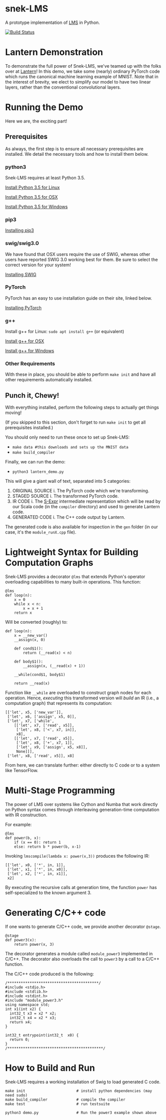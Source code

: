 # snek-LMS
A prototype implementation of [LMS](https://scala-lms.github.io) in Python.

[![Build Status](https://travis-ci.org/jmd1011/snek-LMS.svg?branch=master)](https://travis-ci.org/jmd1011/snek-LMS)

# Lantern Demonstration

To demonstrate the full power of Snek-LMS, we've teamed up with the folks over at [Lantern](https://feiwang3311.github.io/Lantern/)! In this demo, we take some (nearly) ordinary PyTorch code which runs the canonical machine learning example of MNIST. Note that in the interest of brevity, we elect to simplify our model to have two linear layers, rather than the conventional convolutional layers.

# Running the Demo

Here we are, the exciting part!

## Prerequisites

As always, the first step is to ensure all necessary prerequisites are installed. We detail the necessary tools and how to install them below.

### python3

Snek-LMS requires at least Python 3.5.

[Install Python 3.5 for Linux](http://docs.python-guide.org/en/latest/starting/install3/linux/)

[Install Python 3.5 for OSX](http://docs.python-guide.org/en/latest/starting/install3/osx/)

[Install Python 3.5 for Windows](http://docs.python-guide.org/en/latest/starting/install3/win/)

### pip3

[Installing pip3](https://pip.pypa.io/en/stable/installing/)

<!-- Installing pip3 for Linux: `sudo apt install pip3` or equivalent

[Install pip3 for OSX](http://itsevans.com/install-pip-osx/)

 -->

### swig/swig3.0

We have found that OSX users require the use of SWIG, whereas other users have reported SWIG 3.0 working best for them. Be sure to select the correct version for your system!

[Installing SWIG](http://www.swig.org/Doc3.0/Preface.html)

### PyTorch

PyTorch has an easy to use installation guide on their site, linked below.

[Installing PyTorch](http://pytorch.org/)

### g++

Install g++ for Linux: `sudo apt install g++` (or equivalent)

[Install g++ for OSX](http://www-scf.usc.edu/~csci104/20142/installation/gccmac.html)

[Install g++ for Windows](http://www1.cmc.edu/pages/faculty/alee/g++/g++.html)

### Other Requirements

With these in place, you should be able to perform `make init` and have all other requirements automatically installed.

## Punch it, Chewy!

With everything installed, perform the following steps to actually get things moving!

(If you skipped to this section, don't forget to run `make init` to get all prerequisites installed.)

You should only need to run these once to set up Snek-LMS:

- `make data #this downloads and sets up the MNIST data`
- `make build_compiler`

Finally, we can run the demo:

- `python3 lantern_demo.py`

This will give a giant wall of text, separated into 5 categories:

1. ORIGINAL SOURCE
	i. The PyTorch code which we're transforming.
2. STAGED SOURCE
	i. The transformed PyTorch code.
3. IR CODE
	i. The [S-Expr](https://en.wikipedia.org/wiki/S-expression) intermediate representation which will be read by our Scala code (in the `compiler` directory) and used to generate Lantern code.
4. GENERATED CODE
	i. The C++ code output by Lantern.

The generated code is also available for inspection in the `gen` folder (in our case, it's the `module_runX.cpp` file).

# Lightweight Syntax for Building Computation Graphs

Snek-LMS provides a decorator `@lms` that extends Python's operator overloading capabilities to many built-in operations. This function:

	@lms
	def loop(n):
	    x = 0
	    while x < n:
	        x = x + 1
	    return x

Will be converted (roughly) to:

	def loop(n):
	    x = __new_var()
	    __assign(x, 0)

	    def cond$1():
	        return (__read(x) < n)

	    def body$1():
	        __assign(x, (__read(x) + 1))

	    __while(cond$1, body$1)

	    return __read(x)

Function like `__while` are overloaded to construct graph
nodes for each operation. Hence, *executing* this transformed
version will *build* an IR (i.e., a computation graph) that
represents its computation:

	[['let', x5, ['new_var']],
	 ['let', x6, ['assign', x5, 0]],
	 ['let', x7, ['while',
	    [['let', x7, ['read', x5]],
	     ['let', x8, ['<', x7, in]],
	     x8],
	    [['let', x7, ['read', x5]],
	     ['let', x8, ['+', x7, 1]],
	     ['let', x9, ['assign', x5, x8]],
	     None]]],
	 ['let', x8, ['read', x5]], x8]

From here, we can translate further: either directly to C code
or to a system like TensorFlow.


# Multi-Stage Programming

The power of LMS over systems like Cython and Numba that work
directly on Python syntax comes through interleaving
generation-time computation with IR construction.

For example:

	@lms
	def power(b, x):
	    if (x == 0): return 1
	    else: return b * power(b, x-1)

Invoking `lmscompile(lambda x: power(x,3))` produces the
following IR:

	[['let', x0, ['*', in, 1]],
	 ['let', x1, ['*', in, x0]],
	 ['let', x2, ['*', in, x1]],
	 x2]

By executing the recursive calls at generation time,
the function `power` has self-specialized to the
known argument 3.

# Generating C/C++ code

If one wants to generate C/C++ code, we provide another decorator `@stage`.

	@stage
	def power3(x):
	    return power(x, 3)

The decorator generates a module called `module_power3` implemented in C/C++. The decorator also overloads the call to `power3` by a call to a C/C++ function.

The C/C++ code produced is the following:

	/*****************************************/
	#include <stdio.h>
	#include <stdlib.h>
	#include <stdint.h>
	#include "module_power3.h"
	using namespace std;
	int x1(int x2) {
	  int32_t x3 = x2 * x2;
	  int32_t x4 = x2 * x3;
	  return x4;
	}

	int32_t entrypoint(int32_t  x0) {
	  return 0;
	}
	/*******************************************/

# How to Build and Run

Snek-LMS requires a working installation of Swig to load generated C code.

    make init                       # install python dependencies (may need sudo)
    make build_compiler             # compile the compiler
    make test                       # run testsuite

    python3 demo.py                 # Run the power3 example shown above
